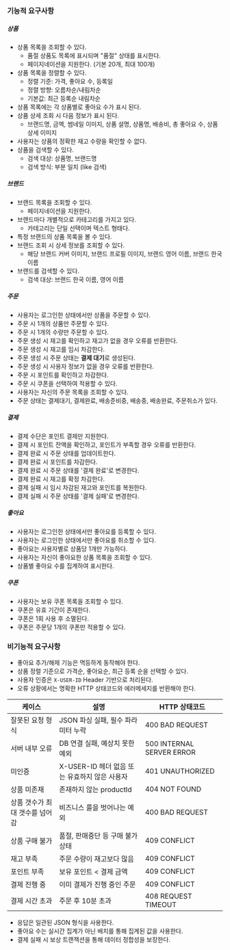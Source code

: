 ### 기능적 요구사항
##### 상품
- 상품 목록을 조회할 수 있다.
	- 품절 상품도 목록에 표시되며 "품절" 상태를 표시한다.
	- 페이지네이션을 지원한다. (기본 20개, 최대 100개)
- 상품 목록을 정렬할 수 있다.
	- 정렬 기준: 가격, 좋아요 수, 등록일
	- 정렬 방향: 오름차순/내림차순
	- 기본값: 최근 등록순 내림차순
- 상품 목록에는 각 상품별로 좋아요 수가 표시 된다.
- 상품 상세 조회 시 다음 정보가 표시 된다.
	- 브랜드명, 금액, 썸네일 이미지, 상품 설명, 상품명, 배송비, 총 좋아요 수, 상품 상세 이미지 
- 사용자는 상품의 정확한 재고 수량을 확인할 수 없다.
- 상품을 검색할 수 있다.
	- 검색 대상: 상품명, 브랜드명
	- 검색 방식: 부분 일치 (like 검색)

##### 브랜드
- 브랜드 목록을 조회할 수 있다.
	- 페이지네이션을 지원한다.
- 브랜드마다 개별적으로 카테고리를 가지고 있다.
	- 카테고리는 단일 선택이며 텍스트 형태다.
- 특정 브랜드의 상품 목록을 볼 수 있다.
- 브랜드 조회 시 상세 정보를 조회할 수 있다.
	- 해당 브랜드 커버 이미지, 브랜드 프로필 이미지, 브랜드 영어 이름, 브랜드 한국 이름
- 브랜드를 검색할 수 있다.
	- 검색 대상: 브랜드 한국 이름, 영어 이름

##### 주문
- 사용자는 로그인한 상태에서만 상품을 주문할 수 있다.
- 주문 시 1개의 상품만 주문할 수 있다.
- 주문 시 1개의 수량만 주문할 수 있다.
- 주문 생성 시 재고를 확인하고 재고가 없을 경우 오류를 반환한다.
- 주문 생성 시 재고를 임시 차감한다.
- 주문 생성 시 주문 상태는 **결제 대기**로 생성된다.
- 주문 생성 시 사용자 정보가 없을 경우 오류를 반환한다.
- 주문 시 포인트를 확인하고 차감한다.
- 주문 시 쿠폰을 선택하여 적용할 수 있다.
- 사용자는 자신의 주문 목록을 조회할 수 있다.
- 주문 상태는 결제대기, 결제완료, 배송준비중, 배송중, 배송완료, 주문취소가 있다.

##### 결제
- 결제 수단은 포인트 결제만 지원한다.
- 결제 시 포인트 잔액을 확인하고, 포인트가 부족할 경우 오류를 반환한다.
- 결제 완료 시 주문 상태를 업데이트한다.
- 결제 완료 시 포인트를 차감한다.
- 결제 완료 시 주문 상태를 '결제 완료'로 변경한다.
- 결제 완료 시 재고를 확정 차감한다.
- 결제 실패 시 임시 차감된 재고와 포인트를 복원한다.
- 결제 실패 시 주문 상태를 '결제 실패'로 변경한다.

##### 좋아요
- 사용자는 로그인한 상태에서만 좋아요를 등록할 수 있다.
- 사용자는 로그인한 상태에서만 좋아요를 취소할 수 있다.
- 좋아요는 사용자별로 상품당 1개만 가능하다.
- 사용자는 자신이 좋아요한 상품 목록을 조회할 수 있다.
- 상품별 좋아요 수를 집계하여 표시한다.

##### 쿠폰
- 사용자는 보유 쿠폰 목록을 조회할 수 있다.
- 쿠폰은 유효 기간이 존재한다.
- 쿠폰은 1회 사용 후 소멸된다.
- 쿠폰은 주문당 1개의 쿠폰만 적용할 수 있다.

### 비기능적 요구사항
- 좋아요 추가/해제 기능은 멱등하게 동작해야 한다.
- 상품 정렬 기준으로 가격순, 좋아요순, 최근 등록 순을 선택할 수 있다.
- 사용자 인증은 `X-USER-ID` Header 기반으로 처리된다.
- 오류 상황에서는 명확한 HTTP 상태코드와 에러메세지를 반환해야 한다.

| 케이스               | 설명                             | HTTP 상태코드                 |
| ----------------- | ------------------------------ | ------------------------- |
| 잘못된 요청 형식         | JSON 파싱 실패, 필수 파라미터 누락         | 400 BAD REQUEST           |
| 서버 내부 오류          | DB 연결 실패, 예상치 못한 예외            | 500 INTERNAL SERVER ERROR |
| 미인증               | X-USER-ID 헤더 없음 또는 유효하지 않은 사용자 | 401 UNAUTHORIZED          |
| 상품 미존재            | 존재하지 않는 productId              | 404 NOT FOUND             |
| 상품 갯수가 최대 갯수를 넘어감 | 비즈니스 룰을 벗어나는 예외                | 400 BAD REQUEST           |
| 상품 구매 불가          | 품절, 판매중단 등 구매 불가 상태            | 409 CONFLICT              |
| 재고 부족             | 주문 수량이 재고보다 많음                 | 409 CONFLICT              |
| 포인트 부족            | 보유 포인트 < 결제 금액                 | 409 CONFLICT              |
| 결제 진행 중           | 이미 결제가 진행 중인 주문                | 409 CONFLICT              |
| 결제 시간 초과          | 주문 후 10분 초과                    | 408 REQUEST TIMEOUT       |

- 응답은 일관된 JSON 형식을 사용한다.
- 좋아요 수는 실시간 집계가 아닌 배치를 통해 집계된 값을 사용한다.
- 결제 실패 시 보상 트랜잭션을 통해 데이터 정합성을 보장한다.

